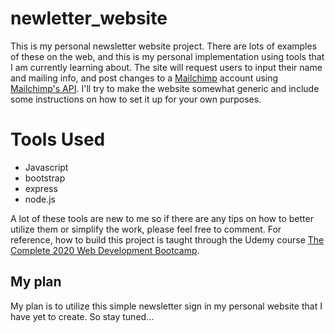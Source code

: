 # newletter_website
This is my personal newsletter website project. There are lots of examples of these on the web, and this is my personal implementation using tools that I am currently learning about. The site will request users to input their name and mailing info, and post changes to a [Mailchimp](https://mailchimp.com/) account using [Mailchimp's API](https://mailchimp.com/developer/). I'll try to make the website somewhat generic and include some instructions on how to set it up for your own purposes.

# Tools Used
- Javascript
- bootstrap
- express
- node.js

A lot of these tools are new to me so if there are any tips on how to better utilize them or simplify the work, please feel free to comment. For reference, how to build this project is taught through the Udemy course [The Complete 2020 Web Development Bootcamp](https://www.udemy.com/course/the-complete-web-development-bootcamp/).

## My plan
My plan is to utilize this simple newsletter sign in my personal website that I have yet to create. So stay tuned... 

